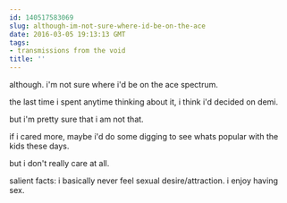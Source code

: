 ```yaml
---
id: 140517583069
slug: although-im-not-sure-where-id-be-on-the-ace
date: 2016-03-05 19:13:13 GMT
tags:
- transmissions from the void
title: ''
---
```


although. i'm not sure where i'd be on the ace spectrum.

the last time i spent anytime thinking about it, i think i'd decided on demi.

but i'm pretty sure that i am not that. 

if i cared more, maybe i'd do some digging to see whats popular with the kids these days.

but i don't really care at all.

salient facts: i basically never feel sexual desire/attraction. i enjoy having sex.